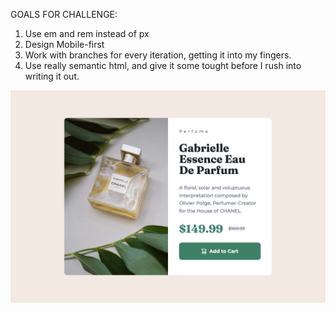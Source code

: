 GOALS FOR CHALLENGE:
1. Use em and rem instead of px
2. Design Mobile-first
3. Work with branches for every iteration, getting it into my fingers. 
4. Use really semantic html, and give it some tought before I rush into writing it out. 

![](screenshot.png)